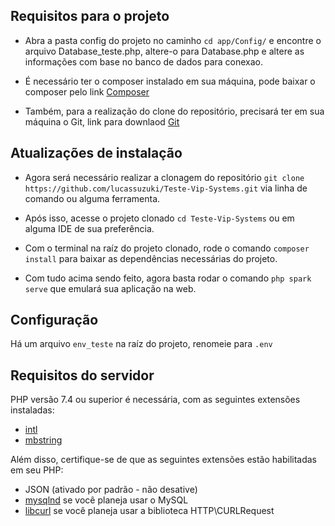 ## Requisitos para o projeto


- Abra a pasta config do projeto no caminho `cd app/Config/` e encontre o arquivo Database_teste.php, altere-o para Database.php e altere as informações com base no banco de dados para conexao.

- É necessário ter o composer instalado em sua máquina, pode baixar o composer pelo link [Composer](https://getcomposer.org/download/)

- Também, para a realização do clone do repositório, precisará ter em sua máquina o Git, link para downlaod [Git](https://git-scm.com/downloads)

## Atualizações de instalação

- Agora será necessário realizar a clonagem do repositório `git clone https://github.com/lucassuzuki/Teste-Vip-Systems.git` via linha de comando ou alguma ferramenta.

- Após isso, acesse o projeto clonado `cd Teste-Vip-Systems` ou em alguma IDE de sua preferência.

- Com o terminal na raíz do projeto clonado, rode o comando `composer install` para baixar as dependências necessárias do projeto.

- Com tudo acima sendo feito, agora basta rodar o comando `php spark serve` que emulará sua aplicação na web.

## Configuração

Há um arquivo `env_teste` na raíz do projeto, renomeie para `.env`

## Requisitos do servidor

PHP versão 7.4 ou superior é necessária, com as seguintes extensões instaladas:

- [intl](http://php.net/manual/en/intl.requirements.php)
- [mbstring](http://php.net/manual/en/mbstring.installation.php)

Além disso, certifique-se de que as seguintes extensões estão habilitadas em seu PHP:

- JSON (ativado por padrão - não desative)
- [mysqlnd](http://php.net/manual/en/mysqlnd.install.php) se você planeja usar o MySQL
- [libcurl](http://php.net/manual/en/curl.requirements.php) se você planeja usar a biblioteca HTTP\CURLRequest